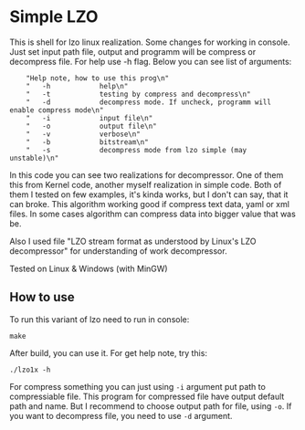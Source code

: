 # Simple LZO

This is shell for lzo linux realization. Some changes for working in console.
Just set input path file, output and programm will be compress or decompress file.
For help use -h flag. Below you can see list of arguments:
 
        "Help note, how to use this prog\n"
        "   -h            help\n"
        "   -t            testing by compress and decompress\n"
        "   -d            decompress mode. If uncheck, programm will enable compress mode\n"
        "   -i            input file\n"
        "   -o            output file\n"
        "   -v            verbose\n"
        "   -b            bitstream\n"
        "   -s            decompress mode from lzo simple (may unstable)\n"

In this code you can see two realizations for decompressor. One of them this from Kernel code, another myself realization in simple code. Both of them I tested on few examples, it's kinda works, but I don't can say, that it can broke.
This algorithm working good if compress text data, yaml or xml files. In some cases algorithm can compress data into bigger value that was be.

Also I used file "LZO stream format as understood by Linux's LZO decompressor" for understanding of work decompressor.

Tested on Linux & Windows (with MinGW)
## How to use

To run this variant of lzo need to run in console:
```
make
```
After build, you can use it. For get help note, try this:
```
./lzo1x -h
```
For compress something you can just using ```-i``` argument put path to compressiable file. This program for compressed file have output default path and name. But I recommend to choose output path for file, using ```-o```.
If you want to decompress file, you need to use ```-d``` argument.
